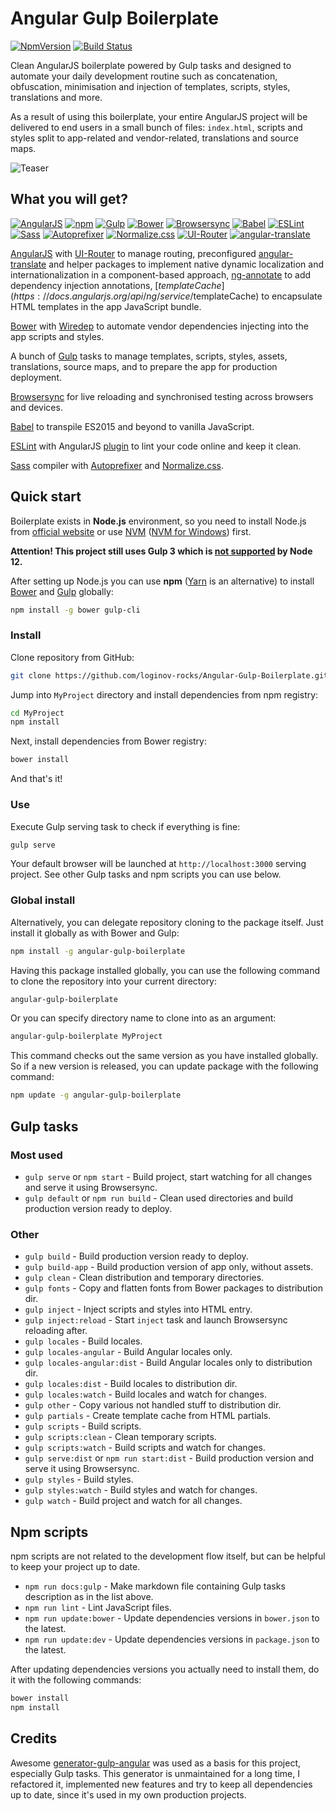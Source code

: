 # Angular Gulp Boilerplate

[![NpmVersion](https://img.shields.io/npm/v/angular-gulp-boilerplate.svg)](https://www.npmjs.com/package/angular-gulp-boilerplate)
[![Build Status](https://travis-ci.com/loginov-rocks/Angular-Gulp-Boilerplate.svg?branch=main)](https://travis-ci.com/loginov-rocks/Angular-Gulp-Boilerplate)

Clean AngularJS boilerplate powered by Gulp tasks and designed to automate your daily development routine such as
concatenation, obfuscation, minimisation and injection of templates, scripts, styles, translations and more.

As a result of using this boilerplate, your entire AngularJS project will be delivered to end users in a small bunch of
files: `index.html`, scripts and styles split to app-related and vendor-related, translations and source maps.

![Teaser](https://raw.githubusercontent.com/loginov-rocks/Angular-Gulp-Boilerplate/main/docs/teaser.png)

## What you will get?

[![AngularJS](https://raw.githubusercontent.com/loginov-rocks/Angular-Gulp-Boilerplate/main/docs/angular.png)](https://angularjs.org)
[![npm](https://raw.githubusercontent.com/loginov-rocks/Angular-Gulp-Boilerplate/main/docs/npm.png)](https://www.npmjs.com)
[![Gulp](https://raw.githubusercontent.com/loginov-rocks/Angular-Gulp-Boilerplate/main/docs/gulp.png)](https://gulpjs.com)
[![Bower](https://raw.githubusercontent.com/loginov-rocks/Angular-Gulp-Boilerplate/main/docs/bower.png)](https://bower.io)
[![Browsersync](https://raw.githubusercontent.com/loginov-rocks/Angular-Gulp-Boilerplate/main/docs/browsersync.png)](https://browsersync.io)
[![Babel](https://raw.githubusercontent.com/loginov-rocks/Angular-Gulp-Boilerplate/main/docs/babel.png)](https://babeljs.io)
[![ESLint](https://raw.githubusercontent.com/loginov-rocks/Angular-Gulp-Boilerplate/main/docs/eslint.png)](https://eslint.org)
[![Sass](https://raw.githubusercontent.com/loginov-rocks/Angular-Gulp-Boilerplate/main/docs/sass.png)](https://sass-lang.com)
[![Autoprefixer](https://raw.githubusercontent.com/loginov-rocks/Angular-Gulp-Boilerplate/main/docs/autoprefixer.png)](https://autoprefixer.github.io)
[![Normalize.css](https://raw.githubusercontent.com/loginov-rocks/Angular-Gulp-Boilerplate/main/docs/normalize.png)](https://necolas.github.io/normalize.css)
[![UI-Router](https://raw.githubusercontent.com/loginov-rocks/Angular-Gulp-Boilerplate/main/docs/ui-router.png)](https://ui-router.github.io)
[![angular-translate](https://raw.githubusercontent.com/loginov-rocks/Angular-Gulp-Boilerplate/main/docs/angular-translate.png)](https://angular-translate.github.io)

[AngularJS](https://angularjs.org) with [UI-Router](https://ui-router.github.io) to manage routing, preconfigured
[angular-translate](https://angular-translate.github.io) and helper packages to implement native dynamic localization
and internationalization in a component-based approach, [ng-annotate](https://www.npmjs.com/package/ng-annotate) to add
dependency injection annotations, [$templateCache](https://docs.angularjs.org/api/ng/service/$templateCache) to
encapsulate HTML templates in the app JavaScript bundle.

[Bower](https://bower.io) with [Wiredep](https://www.npmjs.com/package/wiredep) to automate vendor dependencies
injecting into the app scripts and styles.

A bunch of [Gulp](https://gulpjs.com) tasks to manage templates, scripts, styles, assets, translations, source maps, and
to prepare the app for production deployment.

[Browsersync](https://browsersync.io) for live reloading and synchronised testing across browsers and devices.

[Babel](https://babeljs.io) to transpile ES2015 and beyond to vanilla JavaScript.

[ESLint](https://eslint.org) with AngularJS [plugin](https://www.npmjs.com/package/eslint-plugin-angular) to lint your
code online and keep it clean.

[Sass](https://sass-lang.com) compiler with [Autoprefixer](https://autoprefixer.github.io) and
[Normalize.css](https://necolas.github.io/normalize.css).

## Quick start

Boilerplate exists in **Node.js** environment, so you need to install Node.js from
[official website](https://nodejs.org) or use [NVM](https://github.com/creationix/nvm)
([NVM for Windows](https://github.com/coreybutler/nvm-windows)) first.   

**Attention! This project still uses Gulp 3 which is [not supported](https://github.com/gulpjs/gulp/issues/2324) by Node
12.**

After setting up Node.js you can use **npm** ([Yarn](https://yarnpkg.com) is an alternative) to install
[Bower](https://bower.io) and [Gulp](https://gulpjs.com) globally:

```sh
npm install -g bower gulp-cli
```

### Install

Clone repository from GitHub:

```sh
git clone https://github.com/loginov-rocks/Angular-Gulp-Boilerplate.git MyProject
```

Jump into `MyProject` directory and install dependencies from npm registry:

```sh
cd MyProject
npm install
```

Next, install dependencies from Bower registry:

```sh
bower install
```

And that's it!

### Use

Execute Gulp serving task to check if everything is fine:

```sh
gulp serve
```

Your default browser will be launched at `http://localhost:3000` serving project. See other Gulp tasks and npm scripts
you can use below.

### Global install

Alternatively, you can delegate repository cloning to the package itself. Just install it globally as with Bower and
Gulp:

```sh
npm install -g angular-gulp-boilerplate
```

Having this package installed globally, you can use the following command to clone the repository into your current
directory:

```sh
angular-gulp-boilerplate
```

Or you can specify directory name to clone into as an argument:

```sh
angular-gulp-boilerplate MyProject
```

This command checks out the same version as you have installed globally. So if a new version is released, you can update
package with the following command:

```sh
npm update -g angular-gulp-boilerplate
```

## Gulp tasks

### Most used

* `gulp serve` or `npm start` - Build project, start watching for all changes and serve it using Browsersync.
* `gulp default` or `npm run build` - Clean used directories and build production version ready to deploy.

### Other

* `gulp build` - Build production version ready to deploy.
* `gulp build-app` - Build production version of app only, without assets.
* `gulp clean` - Clean distribution and temporary directories.
* `gulp fonts` - Copy and flatten fonts from Bower packages to distribution dir.
* `gulp inject` - Inject scripts and styles into HTML entry.
* `gulp inject:reload` - Start `inject` task and launch Browsersync reloading after.
* `gulp locales` - Build locales.
* `gulp locales-angular` - Build Angular locales only.
* `gulp locales-angular:dist` - Build Angular locales only to distribution dir.
* `gulp locales:dist` - Build locales to distribution dir.
* `gulp locales:watch` - Build locales and watch for changes.
* `gulp other` - Copy various not handled stuff to distribution dir.
* `gulp partials` - Create template cache from HTML partials.
* `gulp scripts` - Build scripts.
* `gulp scripts:clean` - Clean temporary scripts.
* `gulp scripts:watch` - Build scripts and watch for changes.
* `gulp serve:dist` or `npm run start:dist` - Build production version and serve it using Browsersync.
* `gulp styles` - Build styles.
* `gulp styles:watch` - Build styles and watch for changes.
* `gulp watch` - Build project and watch for all changes.

## Npm scripts

npm scripts are not related to the development flow itself, but can be helpful to keep your project up to date.

* `npm run docs:gulp` - Make markdown file containing Gulp tasks description as in the list above.
* `npm run lint` - Lint JavaScript files.
* `npm run update:bower` - Update dependencies versions in `bower.json` to the latest.
* `npm run update:dev` - Update dependencies versions in `package.json` to the latest.

After updating dependencies versions you actually need to install them, do it with the following commands:

```sh
bower install
npm install
```

## Credits

Awesome [generator-gulp-angular](https://github.com/Swiip/generator-gulp-angular) was used as a basis for this project,
especially Gulp tasks. This generator is unmaintained for a long time, I refactored it, implemented new features and try
to keep all dependencies up to date, since it's used in my own production projects.
